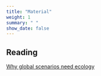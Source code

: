 ```yaml
---
title: "Material"
weight: 1
summary: " "
show_date: false
---
```


## Reading

[Why global scenarios need ecology](https://pdfs.semanticscholar.org/9c80/a836268cda3be37dce4b6c381601b5e1ce9e.pdf)
